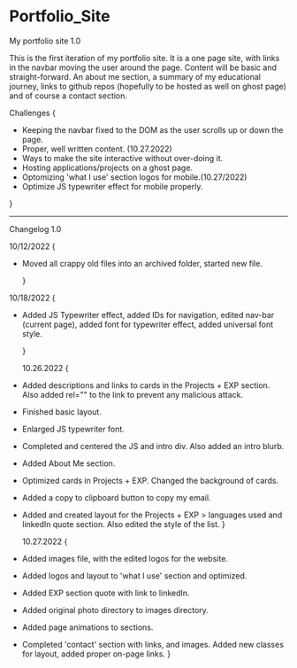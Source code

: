 # Portfolio_Site

My portfolio site 1.0

This is the first iteration of my portfolio site. It is a one page site, with links in the navbar moving the user around the page. Content will be basic and straight-forward. An about me section, a summary of my educational journey, links to github repos (hopefully to be hosted as well on ghost page) and of course a contact section.

Challenges {

- Keeping the navbar fixed to the DOM as the user scrolls up or down the page.
- Proper, well written content. (10.27.2022)
- Ways to make the site interactive without over-doing it.
- Hosting applications/projects on a ghost page.
- Optomizing 'what I use' section logos for mobile.(10.27/2022)
- Optimize JS typewriter effect for mobile properly.

}

---

Changelog 1.0

10/12/2022 {

- Moved all crappy old files into an archived folder, started new file.

  }

10/18/2022 {

- Added JS Typewriter effect, added IDs for navigation, edited nav-bar (current page), added font for typewriter effect, added universal font style.

  }

  10.26.2022 {

- Added descriptions and links to cards in the Projects + EXP section. Also added rel="" to the link to prevent any malicious attack.
- Finished basic layout.
- Enlarged JS typewriter font.
- Completed and centered the JS and intro div. Also added an intro blurb.
- Added About Me section.
- Optimized cards in Projects + EXP. Changed the background of cards.
- Added a copy to clipboard button to copy my email.
- Added and created layout for the Projects + EXP > languages used and linkedIn quote section. Also edited the style of the list.
  }

  10.27.2022 {

- Added images file, with the edited logos for the website.
- Added logos and layout to 'what I use' section and optimized.
- Added EXP section quote with link to linkedIn.
- Added original photo directory to images directory.
- Added page animations to sections.
- Completed 'contact' section with links, and images. Added new classes for layout, added proper on-page links.
  }
